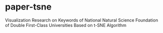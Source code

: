 # paper-tsne
Visualization Research on Keywords of National Natural Science Foundation of Double First-Class Universities Based on t-SNE Algorithm
